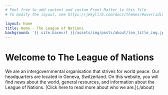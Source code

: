 ```yaml
---
# Feel free to add content and custom Front Matter to this file.
# To modify the layout, see https://jekyllrb.com/docs/themes/#overriding-theme-defaults

layout: home
title: Home - The League of Nations
background: '{{ site.baseurl }}/assets/img/posts/about/lon_title_img.jpg'
---
```

<h1 class="header-center">Welcome to The League of Nations</h1>
We are an intergovernmental organisation that strives for world peace. Our headquarters are located in Geneva, Switzerland. On this website, you will find news about the world, general resources, and information about the League of Nations. [Click here to read more about who we are.](./about)<br>